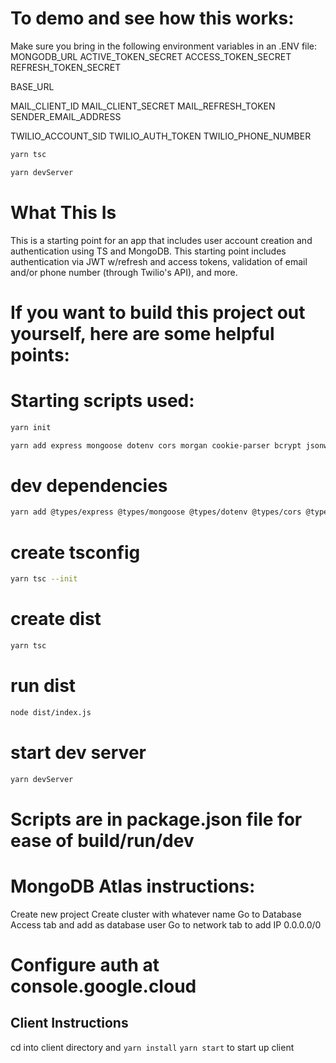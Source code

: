 # To demo and see how this works:
Make sure you bring in the following environment variables in an .ENV file: 
MONGODB_URL
ACTIVE_TOKEN_SECRET 
ACCESS_TOKEN_SECRET 
REFRESH_TOKEN_SECRET 

BASE_URL

MAIL_CLIENT_ID
MAIL_CLIENT_SECRET
MAIL_REFRESH_TOKEN 
SENDER_EMAIL_ADDRESS 

TWILIO_ACCOUNT_SID 
TWILIO_AUTH_TOKEN 
TWILIO_PHONE_NUMBER 

```bash
yarn tsc 

yarn devServer
```


# What This Is
This is a starting point for an app that includes user account creation and authentication using TS and MongoDB.  This starting point includes authentication via JWT w/refresh and access tokens, validation of email and/or phone number (through Twilio's API), and more.


# If you want to build this project out yourself, here are some helpful points: 


# Starting scripts used:

```bash
yarn init 

yarn add express mongoose dotenv cors morgan cookie-parser bcrypt jsonwebtoken nodemailer google-auth-library twilio
```

# dev dependencies
```bash
yarn add @types/express @types/mongoose @types/dotenv @types/cors @types/morgan @types/cookie-parser @types/nodemailer @types/bcrypt @types/jsonwebtoken --dev
```
# create tsconfig
```bash
yarn tsc --init
```
# create dist
```bash
yarn tsc
```
# run dist
```bash
node dist/index.js
```
# start dev server
```bash
yarn devServer
```
# Scripts are in package.json file for ease of build/run/dev

# MongoDB Atlas instructions:
Create new project
Create cluster with whatever name
Go to Database Access tab and add as database user
Go to network tab to add IP 0.0.0.0/0


# Configure auth at console.google.cloud



## Client Instructions

cd into client directory and `yarn install`
`yarn start` to start up client




